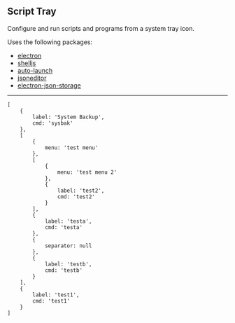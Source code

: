 ##  Script Tray

Configure and run scripts and programs from a system tray icon.

Uses the following packages:
- [electron](https://www.npmjs.com/package/electron)
- [shelljs](https://www.npmjs.com/package/shelljs)
- [auto-launch](https://www.npmjs.com/package/auto-launch)
- [jsoneditor](https://www.npmjs.com/package/jsoneditor)
- [electron-json-storage](https://www.npmjs.com/package/electron-json-storage)

-----

```
[
    {
        label: 'System Backup',
        cmd: 'sysbak'
    },
    [
        {
            menu: 'test menu'
        },
        [
            {
                menu: 'test menu 2'
            },
            {
                label: 'test2',
                cmd: 'test2'
            }
        ],
        {
            label: 'testa',
            cmd: 'testa'
        },
        {
            separator: null
        },
        {
            label: 'testb',
            cmd: 'testb'
        }
    ],
    {
        label: 'test1',
        cmd: 'test1'
    }
]
```
